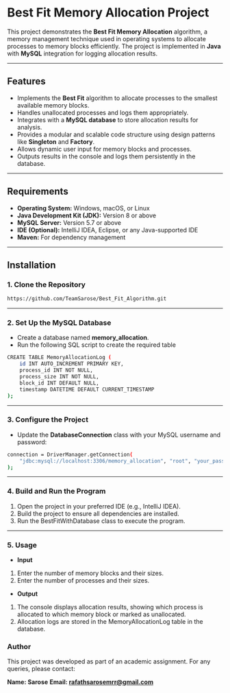 # Best Fit Memory Allocation Project

This project demonstrates the **Best Fit Memory Allocation** algorithm, a memory management technique used in operating systems to allocate processes to memory blocks efficiently. The project is implemented in **Java** with **MySQL** integration for logging allocation results.

---

## Features

- Implements the **Best Fit** algorithm to allocate processes to the smallest available memory blocks.
- Handles unallocated processes and logs them appropriately.
- Integrates with a **MySQL database** to store allocation results for analysis.
- Provides a modular and scalable code structure using design patterns like **Singleton** and **Factory**.
- Allows dynamic user input for memory blocks and processes.
- Outputs results in the console and logs them persistently in the database.

---

## Requirements

- **Operating System:** Windows, macOS, or Linux
- **Java Development Kit (JDK):** Version 8 or above
- **MySQL Server:** Version 5.7 or above
- **IDE (Optional):** IntelliJ IDEA, Eclipse, or any Java-supported IDE
- **Maven:** For dependency management

---

## Installation

### 1. Clone the Repository
```bash
https://github.com/TeamSarose/Best_Fit_Algorithm.git
```

---

### 2. Set Up the MySQL Database
- Create a database named **memory_allocation**.
- Run the following SQL script to create the required table
```bash
CREATE TABLE MemoryAllocationLog (
    id INT AUTO_INCREMENT PRIMARY KEY,
    process_id INT NOT NULL,
    process_size INT NOT NULL,
    block_id INT DEFAULT NULL,
    timestamp DATETIME DEFAULT CURRENT_TIMESTAMP
);
```

---

### 3. Configure the Project
- Update the **DatabaseConnection** class with your MySQL username and password:
```bash
connection = DriverManager.getConnection(
    "jdbc:mysql://localhost:3306/memory_allocation", "root", "your_password"
);
```

---

### 4. Build and Run the Program
1. Open the project in your preferred IDE (e.g., IntelliJ IDEA).
2. Build the project to ensure all dependencies are installed.
3. Run the BestFitWithDatabase class to execute the program.

---

### 5. Usage
- **Input**
1. Enter the number of memory blocks and their sizes.
2. Enter the number of processes and their sizes.
- **Output**
1. The console displays allocation results, showing which process is allocated to which memory block or marked as unallocated.
2. Allocation logs are stored in the MemoryAllocationLog table in the database.

### Author
This project was developed as part of an academic assignment. For any queries, please contact:

**Name: Sarose**
**Email: rafathsarosemrr@gmail.com**



